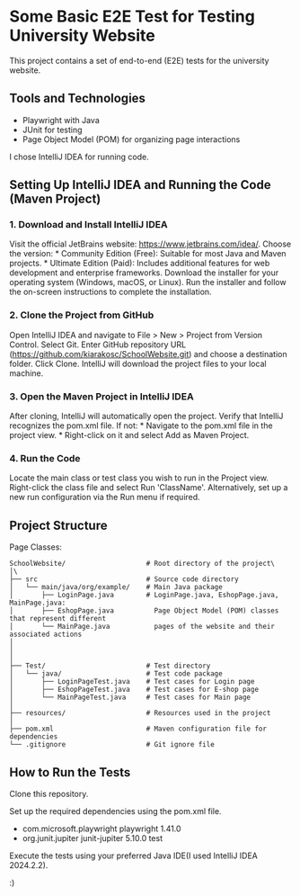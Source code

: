 # Some Basic E2E Test for Testing University Website


This project contains a set of end-to-end (E2E) tests for the university website. 

## Tools and Technologies
* Playwright with Java
* JUnit for testing
* Page Object Model (POM) for organizing page interactions

I chose IntelliJ IDEA for running code.

## Setting Up IntelliJ IDEA and Running the Code (Maven Project)

### 1. Download and Install IntelliJ IDEA
Visit the official JetBrains website: https://www.jetbrains.com/idea/. 
Choose the version:
    * Community Edition (Free): Suitable for most Java and Maven projects.
    * Ultimate Edition (Paid): Includes additional features for web development and enterprise frameworks.
Download the installer for your operating system (Windows, macOS, or Linux).
Run the installer and follow the on-screen instructions to complete the installation.
    
### 2. Clone the Project from GitHub
Open IntelliJ IDEA and navigate to File > New > Project from Version Control.
Select Git.
Enter GitHub repository URL (https://github.com/kiarakosc/SchoolWebsite.git) and choose a destination folder.
Click Clone. IntelliJ will download the project files to your local machine.
    
### 3. Open the Maven Project in IntelliJ IDEA
After cloning, IntelliJ will automatically open the project.
Verify that IntelliJ recognizes the pom.xml file. If not:
     *  Navigate to the pom.xml file in the project view.
     *  Right-click on it and select Add as Maven Project.
   
### 4. Run the Code
Locate the main class or test class you wish to run in the Project view.
Right-click the class file and select Run 'ClassName'.
Alternatively, set up a new run configuration via the Run menu if required.
    

  
## Project Structure
Page Classes:
```
SchoolWebsite/                    # Root directory of the project\
│\
├── src                           # Source code directory
│   └── main/java/org/example/    # Main Java package 
│       ├── LoginPage.java        # LoginPage.java, EshopPage.java, MainPage.java: 
│       ├── EshopPage.java          Page Object Model (POM) classes that represent different 
│       └── MainPage.java           pages of the website and their associated actions
│               
│               
│
├── Test/                         # Test directory
│   └── java/                     # Test code package
│       ├── LoginPageTest.java    # Test cases for Login page
│       ├── EshopPageTest.java    # Test cases for E-shop page
│       └── MainPageTest.java     # Test cases for Main page
│
├── resources/                    # Resources used in the project
│
├── pom.xml                       # Maven configuration file for dependencies
└── .gitignore                    # Git ignore file
```  

## How to Run the Tests
Clone this repository.

Set up the required dependencies using the pom.xml file.
* <!-- Playwright Dependency -->
    <dependency>
        <groupId>com.microsoft.playwright</groupId>
        <artifactId>playwright</artifactId>
        <version>1.41.0</version> <!-- Use the latest version -->
    </dependency>
    
*   <!-- JUnit Dependency -->
    <dependency>
        <groupId>org.junit.jupiter</groupId>
        <artifactId>junit-jupiter</artifactId>
        <version>5.10.0</version> <!-- Use the latest version -->
        <scope>test</scope>
    </dependency>
Execute the tests using your preferred Java IDE(I used IntelliJ IDEA 2024.2.2).

:)


